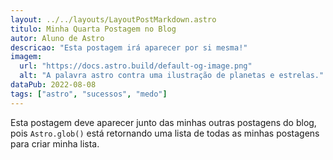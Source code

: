 ```yaml
---
layout: ../../layouts/LayoutPostMarkdown.astro
titulo: Minha Quarta Postagem no Blog
autor: Aluno de Astro
descricao: "Esta postagem irá aparecer por si mesma!"
imagem:
  url: "https://docs.astro.build/default-og-image.png"
  alt: "A palavra astro contra uma ilustração de planetas e estrelas."
dataPub: 2022-08-08
tags: ["astro", "sucessos", "medo"]
---
```

Esta postagem deve aparecer junto das minhas outras postagens do blog, pois `Astro.glob()` está retornando uma lista de todas as minhas postagens para criar minha lista.